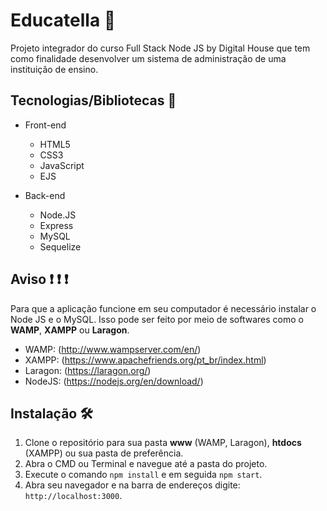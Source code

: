 # Educatella :school:

Projeto integrador do curso Full Stack Node JS by Digital House que tem como finalidade desenvolver um sistema de administração de uma instituição de ensino.

## Tecnologias/Bibliotecas :rocket:

* Front-end
  * HTML5 
  * CSS3
  * JavaScript
  * EJS

* Back-end
  * Node.JS
  * Express
  * MySQL
  * Sequelize
  
## Aviso :heavy_exclamation_mark: :heavy_exclamation_mark: :heavy_exclamation_mark:

Para que a aplicação funcione em seu computador é necessário instalar o Node JS e o MySQL. Isso pode ser feito por meio de softwares como o **WAMP**, **XAMPP** ou **Laragon**.
* WAMP: (http://www.wampserver.com/en/)
* XAMPP: (https://www.apachefriends.org/pt_br/index.html)
* Laragon: (https://laragon.org/)
* NodeJS: (https://nodejs.org/en/download/)

## Instalação :hammer_and_wrench:

1. Clone o repositório para sua pasta **www** (WAMP, Laragon), **htdocs** (XAMPP) ou sua pasta de preferência.
1. Abra o CMD ou Terminal e navegue até a pasta do projeto.
1. Execute o comando `npm install` e em seguida `npm start`.
1. Abra seu navegador e na barra de endereços digite: `http://localhost:3000`.
